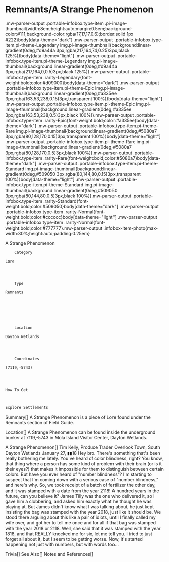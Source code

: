 # Remnants/A Strange Phenomenon

.mw-parser-output .portable-infobox.type-item .pi-image-thumbnail{width:8em;height:auto;margin:0.5em;background-color:#111;background-color:rgba(17,17,17,0.6);border:solid 1px #222}body[data-theme="dark"] .mw-parser-output .portable-infobox.type-item.pi-theme-Legendary img.pi-image-thumbnail{background:linear-gradient(0deg,#d9a44a 3px,rgba(217,164,74,0.25)3px,black 125%)}body[data-theme="light"] .mw-parser-output .portable-infobox.type-item.pi-theme-Legendary img.pi-image-thumbnail{background:linear-gradient(0deg,#d9a44a 3px,rgba(217,164,0,0.5)3px,black 125%)}.mw-parser-output .portable-infobox.type-item .rarity-Legendary{font-weight:bold;color:#d09000}body[data-theme="dark"] .mw-parser-output .portable-infobox.type-item.pi-theme-Epic img.pi-image-thumbnail{background:linear-gradient(0deg,#a335ee 3px,rgba(163,53,238,0.15)3px,transparent 100%)}body[data-theme="light"] .mw-parser-output .portable-infobox.type-item.pi-theme-Epic img.pi-image-thumbnail{background:linear-gradient(0deg,#a335ee 3px,rgba(163,53,238,0.5)3px,black 100%)}.mw-parser-output .portable-infobox.type-item .rarity-Epic{font-weight:bold;color:#a335ee}body[data-theme="dark"] .mw-parser-output .portable-infobox.type-item.pi-theme-Rare img.pi-image-thumbnail{background:linear-gradient(0deg,#5080a7 3px,rgba(80,128,170,0.15)3px,transparent 100%)}body[data-theme="light"] .mw-parser-output .portable-infobox.type-item.pi-theme-Rare img.pi-image-thumbnail{background:linear-gradient(0deg,#5080a7 3px,rgba(80,128,170,0.5)3px,black 100%)}.mw-parser-output .portable-infobox.type-item .rarity-Rare{font-weight:bold;color:#5080a7}body[data-theme="dark"] .mw-parser-output .portable-infobox.type-item.pi-theme-Standard img.pi-image-thumbnail{background:linear-gradient(0deg,#509050 3px,rgba(80,144,80,0.15)3px,transparent 100%)}body[data-theme="light"] .mw-parser-output .portable-infobox.type-item.pi-theme-Standard img.pi-image-thumbnail{background:linear-gradient(0deg,#509050 3px,rgba(80,144,80,0.5)3px,black 100%)}.mw-parser-output .portable-infobox.type-item .rarity-Standard{font-weight:bold;color:#509050}body[data-theme="dark"] .mw-parser-output .portable-infobox.type-item .rarity-Normal{font-weight:bold;color:#cccccc}body[data-theme="light"] .mw-parser-output .portable-infobox.type-item .rarity-Normal{font-weight:bold;color:#777777}.mw-parser-output .infobox-item-photo{max-width:30%;height:auto;padding:0.25em}

A Strange Phenomenon

	

	
		Category
	
	Lore



	
		Type
	
	Remnants




	

	
		Location
	
	Dayton Wetlands



	
		Coordinates
	
	(7119,-5743)




	How To Get


	
	Explore Settlements






Summary[]
A Strange Phenomenon is a piece of Lore found under the Remnants section of Field Guide.

Location[]
A Strange Phenomenon can be found inside the underground bunker at 7119,-5743 in Mola Island Visitor Center, Dayton Wetlands.

A Strange Phenomenon[]
Tim Kelly, Produce Trader
Overlook Town, South Dayton Wetlands
January 27, ▮▮18
Hey bro. There's something that's been really bothering me lately.
You've heard of color blindness, right? You know, that thing where a person has some kind of problem with their brain (or is it their eyes?) that makes it impossible for them to distinguish between certain colors. But have you ever heard of "number blindness"?
I'm starting to suspect that I'm coming down with a serious case of "number blindness," and here's why. So, we took receipt of a batch of fertilizer the other day, and it was stamped with a date from the year 2118! A hundred years in the future, can you believe it? James Tilly was the one who delivered it, so I gave him a clobbering, and asked him exactly what he thought he was playing at.
But James didn't know what I was talking about, he just kept insisting the bag was stamped with the year 2018, just like it should be.
We stood there arguing about this like a pair of idiots, until I finally called my wife over, and got her to tell me once and for all if that bag was stamped with the year 2018 or 2118. Well, she said that it was stamped with the year 1818, and that REALLY knocked me for six, let me tell you.
I tried to just forget all about it, but I seem to be getting worse. Now, it's started happening not just with numbers, but with words too...

Trivia[]
See Also[]
Notes and References[]
